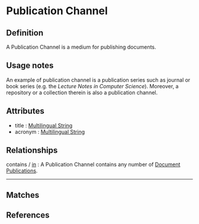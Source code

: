 # Publication Channel

## Definition
A Publication Channel is a medium for publishing documents. 

## Usage notes
An example of publication channel is a publication series such as journal or book series (e.g. the _Lecture Notes in Computer Science_). Moreover, a repository or a collection therein is also a publication channel. 

## Attributes
- title : [Multilingual String](../datatypes/Multilingual_String.md)
- acronym : [Multilingual String](../datatypes/Multilingual_String.md)

## Relationships

<a name="rel__contains">contains</a> / [in](../entities/Document_Publication.md#user-content-rel__in) : A Publication Channel contains any number of [Document Publications](../entities/Document_Publication.md).

---
## Matches

## References

